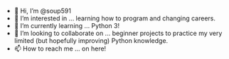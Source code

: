 - 👋 Hi, I’m @soup591
- 👀 I’m interested in ... learning how to program and changing careers.
- 🌱 I’m currently learning ... Python 3!
- 💞️ I’m looking to collaborate on ... beginner projects to practice my very limited (but hopefully improving) Python knowledge.
- 📫 How to reach me ... on here!

<!---
soup591/soup591 is a ✨ special ✨ repository because its `README.md` (this file) appears on your GitHub profile.
You can click the Preview link to take a look at your changes.
--->
